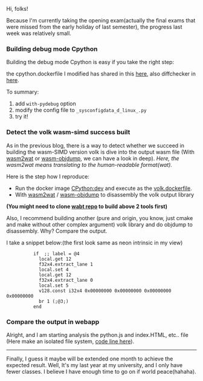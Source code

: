 Hi, folks!

Because I'm currently taking the opening exam(actually the final exams that were missed from the early holiday of last semester), the progress last week was relatively small.

### Building debug mode Cpython

Building the debug mode Cpython is easy if you take the right step:

the cpython.dockerfile I modified has shared in this [here](https://github.com/eat4toast/gr-web-simd-wasm/blob/main/cpython.dockerfile), also diffchecker in [here](https://www.diffchecker.com/1eewSZyD).

To summary:
1. add `with-pydebug` option
2. modify the config file to `_sysconfigdata_d_linux_.py`
3. try it!

### Detect the volk wasm-simd success built

As in the previous blog, there is a way to detect whether we succeed in building the wasm-SIMD version volk is dive into the output wasm file 
(With [wasm2wat](https://webassembly.github.io/wabt/doc/wasm2wat.1.html) or [wasm-objdump](https://webassembly.github.io/wabt/doc/wasm-objdump.1.html), we can have a look in deep).  _Here, the wasm2wat means translating to the human-readable format(wat)._

Here is the step how I reproduce:
* Run the docker image [CPython:dev](https://github.com/marcnewlin/gnuradio-web/blob/update-to-current-grc-qt/dockerfiles/volk.dockerfile#L1) and execute as the [volk.dockerfile](https://github.com/marcnewlin/gnuradio-web/blob/update-to-current-grc-qt/dockerfiles/volk.dockerfile).
* With [wasm2wat](https://webassembly.github.io/wabt/doc/wasm2wat.1.html) / [wasm-objdump](https://webassembly.github.io/wabt/doc/wasm-objdump.1.html) to disassembly the volk output library


**(You might need to clone [wabt repo](https://github.com/WebAssembly/wabt) to build above 2 tools first)**
 
 Also, I recommend building another (pure and origin, you know, just cmake and make without other complex argument) volk library and do objdump to disassembly. Why? Compare the output.
 
I take a snippet below:(the first look same as neon intrinsic in my view)
```
          if  ;; label = @4
            local.get 12
            f32x4.extract_lane 1
            local.set 4
            local.get 12
            f32x4.extract_lane 0
            local.set 5
            v128.const i32x4 0x00000000 0x00000000 0x00000000 0x00000000
            br 1 (;@3;)
          end
```

### Compare the output in webapp

Alright, and I am starting analysis the python.js and index.HTML, etc.. file (Here make an isolated file system, [code line here](https://github.com/haakov/gnuradio-web/blob/patch-2/webapp/index.html#L53-L63)).

---

Finally, I guess it maybe will be extended one month to achieve the expected result. Well, It's my last year at my university, and I only have fewer classes. I believe I have enough time to go on if world peace(hahaha).
